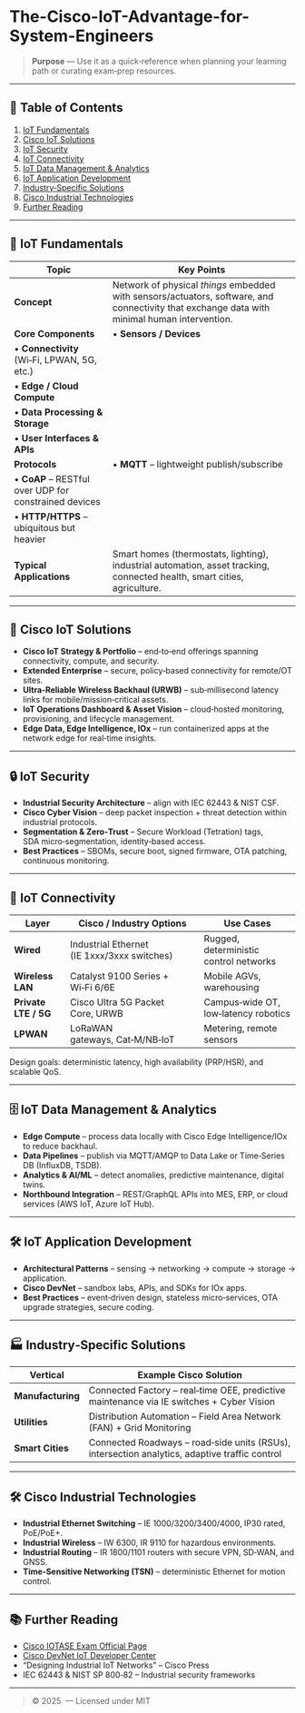 # The-Cisco-IoT-Advantage-for-System-Engineers

> **Purpose** — Use it as a quick‑reference when planning your learning path or curating exam‑prep resources.

---

## 📑 Table of Contents

1. [IoT Fundamentals](#-iot-fundamentals)
2. [Cisco IoT Solutions](#-cisco-iot-solutions)
3. [IoT Security](#-iot-security)
4. [IoT Connectivity](#-iot-connectivity)
5. [IoT Data Management & Analytics](#-iot-data-management--analytics)
6. [IoT Application Development](#-iot-application-development)
7. [Industry‑Specific Solutions](#-industry-specific-solutions)
8. [Cisco Industrial Technologies](#-cisco-industrial-technologies)
9. [Further Reading](#-further-reading)

---

## 📡 IoT Fundamentals

| Topic                                                 | Key Points                                                                                                                                   |
| ----------------------------------------------------- | -------------------------------------------------------------------------------------------------------------------------------------------- |
| **Concept**                                           | Network of physical *things* embedded with sensors/actuators, software, and connectivity that exchange data with minimal human intervention. |
| **Core Components**                                   | • **Sensors / Devices**                                                                                                                      |
| • **Connectivity** (Wi‑Fi, LPWAN, 5G, etc.)           |                                                                                                                                              |
| • **Edge / Cloud Compute**                            |                                                                                                                                              |
| • **Data Processing & Storage**                       |                                                                                                                                              |
| • **User Interfaces & APIs**                          |                                                                                                                                              |
| **Protocols**                                         | • **MQTT** – lightweight publish/subscribe                                                                                                   |
| • **CoAP** – RESTful over UDP for constrained devices |                                                                                                                                              |
| • **HTTP/HTTPS** – ubiquitous but heavier             |                                                                                                                                              |
| **Typical Applications**                              | Smart homes (thermostats, lighting), industrial automation, asset tracking, connected health, smart cities, agriculture.                     |

---

## 🏢 Cisco IoT Solutions

* **Cisco IoT Strategy & Portfolio** – end‑to‑end offerings spanning connectivity, compute, and security.
* **Extended Enterprise** – secure, policy‑based connectivity for remote/OT sites.
* **Ultra‑Reliable Wireless Backhaul (URWB)** – sub‑millisecond latency links for mobile/mission‑critical assets.
* **IoT Operations Dashboard & Asset Vision** – cloud‑hosted monitoring, provisioning, and lifecycle management.
* **Edge Data, Edge Intelligence, IOx** – run containerized apps at the network edge for real‑time insights.

---

## 🔒 IoT Security

* **Industrial Security Architecture** – align with IEC 62443 & NIST CSF.
* **Cisco Cyber Vision** – deep packet inspection + threat detection within industrial protocols.
* **Segmentation & Zero‑Trust** – Secure Workload (Tetration) tags, SDA micro‑segmentation, identity‑based access.
* **Best Practices** – SBOMs, secure boot, signed firmware, OTA patching, continuous monitoring.

---

## 🔌 IoT Connectivity

| Layer                | Cisco / Industry Options                    | Use Cases                              |
| -------------------- | ------------------------------------------- | -------------------------------------- |
| **Wired**            | Industrial Ethernet (IE 1xxx/3xxx switches) | Rugged, deterministic control networks |
| **Wireless LAN**     | Catalyst 9100 Series + Wi‑Fi 6/6E           | Mobile AGVs, warehousing               |
| **Private LTE / 5G** | Cisco Ultra 5G Packet Core, URWB            | Campus‑wide OT, low‑latency robotics   |
| **LPWAN**            | LoRaWAN gateways, Cat‑M/NB‑IoT              | Metering, remote sensors               |

Design goals: deterministic latency, high availability (PRP/HSR), and scalable QoS.

---

## 🗄️ IoT Data Management & Analytics

* **Edge Compute** – process data locally with Cisco Edge Intelligence/IOx to reduce backhaul.
* **Data Pipelines** – publish via MQTT/AMQP to Data Lake or Time‑Series DB (InfluxDB, TSDB).
* **Analytics & AI/ML** – detect anomalies, predictive maintenance, digital twins.
* **Northbound Integration** – REST/GraphQL APIs into MES, ERP, or cloud services (AWS IoT, Azure IoT Hub).

---

## 🛠️ IoT Application Development

* **Architectural Patterns** – sensing → networking → compute → storage → application.
* **Cisco DevNet** – sandbox labs, APIs, and SDKs for IOx apps.
* **Best Practices** – event‑driven design, stateless micro‑services, OTA upgrade strategies, secure coding.

---

## 🏭 Industry‑Specific Solutions

| Vertical          | Example Cisco Solution                                                                        |
| ----------------- | --------------------------------------------------------------------------------------------- |
| **Manufacturing** | Connected Factory – real‑time OEE, predictive maintenance via IE switches + Cyber Vision      |
| **Utilities**     | Distribution Automation – Field Area Network (FAN) + Grid Monitoring                          |
| **Smart Cities**  | Connected Roadways – road‑side units (RSUs), intersection analytics, adaptive traffic control |

---

## 🛠  Cisco Industrial Technologies

* **Industrial Ethernet Switching** – IE 1000/3200/3400/4000, IP30 rated, PoE/PoE+.
* **Industrial Wireless** – IW 6300, IR 9110 for hazardous environments.
* **Industrial Routing** – IR 1800/1101 routers with secure VPN, SD‑WAN, and GNSS.
* **Time‑Sensitive Networking (TSN)** – deterministic Ethernet for motion control.

---

## 📚 Further Reading

* [Cisco IOTASE Exam Official Page](https://www.cisco.com/site/us/en/learn/training-certifications/exams/iotase.html)
* [Cisco DevNet IoT Developer Center](https://developer.cisco.com/iot)
* “Designing Industrial IoT Networks” – Cisco Press
* IEC 62443 & NIST SP 800‑82 – Industrial security frameworks

---

> © 2025  — Licensed under MIT
